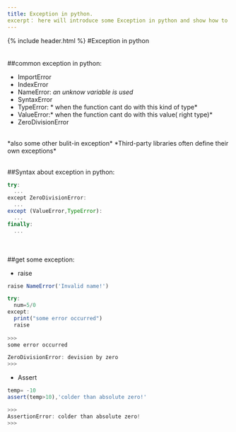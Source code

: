 ```yaml
---
title: Exception in python.
excerpt： here will introduce some Exception in python and show how to caught and raise it.
---
```

{% include header.html %}
#Exception in python
<br/><br/><br/>
##common exception in python:
- ImportError
- IndexError
- NameError: *an unknow variable is used*
- SyntaxError
- TypeError: * when the function cant do with this kind of type*
- ValueError:* when the function cant do with this value( right type)*
- ZeroDivisionError
<br/>
*also some other bulit-in exception*
*Third-party libraries often define their own exceptions*
<br/><br/>


##Syntax about exception in python:
```javascript
try:
  ...
except ZeroDivisionError:
  ...
except (ValueError,TypeError):
  ...
finally:
  ...
```
<br/><br/>
##get some exception:
- raise
```javascript
raise NameError('Invalid name!')
```
```javascript
try:
  num=5/0
except:
  print("some error occurred")
  raise
  
>>>
some error occurred

ZeroDivisionError: devision by zero
>>>
```
- Assert
```javascript
temp= -10
assert(temp>10),'colder than absolute zero!'

>>>
AssertionError: colder than absolute zero!
>>>
```

